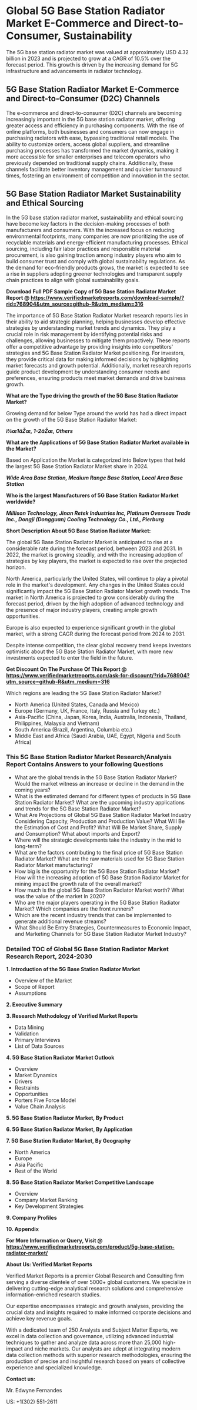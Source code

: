 <h1>Global 5G Base Station Radiator Market E-Commerce and Direct-to-Consumer, Sustainability</h1><p class=""><p>The 5G base station radiator market was valued at approximately USD 4.32 billion in 2023 and is projected to grow at a CAGR of 10.5% over the forecast period. This growth is driven by the increasing demand for 5G infrastructure and advancements in radiator technology.</p><h2>5G Base Station Radiator Market E-Commerce and Direct-to-Consumer (D2C) Channels</h2><p>The e-commerce and direct-to-consumer (D2C) channels are becoming increasingly important in the 5G base station radiator market, offering greater access and efficiency in purchasing components. With the rise of online platforms, both businesses and consumers can now engage in purchasing radiators with ease, bypassing traditional retail models. The ability to customize orders, access global suppliers, and streamline purchasing processes has transformed the market dynamics, making it more accessible for smaller enterprises and telecom operators who previously depended on traditional supply chains. Additionally, these channels facilitate better inventory management and quicker turnaround times, fostering an environment of competition and innovation in the sector.</p><h2>5G Base Station Radiator Market Sustainability and Ethical Sourcing</h2><p>In the 5G base station radiator market, sustainability and ethical sourcing have become key factors in the decision-making processes of both manufacturers and consumers. With the increased focus on reducing environmental footprints, many companies are now prioritizing the use of recyclable materials and energy-efficient manufacturing processes. Ethical sourcing, including fair labor practices and responsible material procurement, is also gaining traction among industry players who aim to build consumer trust and comply with global sustainability regulations. As the demand for eco-friendly products grows, the market is expected to see a rise in suppliers adopting greener technologies and transparent supply chain practices to align with global sustainability goals.</p></p><p class=""><strong>Download Full PDF Sample Copy of 5G Base Station Radiator Market Report @ <a href="https://www.verifiedmarketreports.com/download-sample/?rid=768904&utm_source=github-R&utm_medium=316" target="_blank">https://www.verifiedmarketreports.com/download-sample/?rid=768904&utm_source=github-R&utm_medium=316</a></strong></p><p>The importance of&nbsp;5G Base Station Radiator Market research reports lies in their ability to aid strategic planning, helping businesses develop effective strategies by understanding market trends and dynamics. They play a crucial role in risk management by identifying potential risks and challenges, allowing businesses to mitigate them proactively. These reports offer a competitive advantage by providing insights into competitors' strategies and 5G Base Station Radiator Market positioning. For investors, they provide critical data for making informed decisions by highlighting market forecasts and growth potential. Additionally, market research reports guide product development by understanding consumer needs and preferences, ensuring products meet market demands and drive business growth.</p><p><strong>What are the&nbsp;Type driving the growth of the 5G Base Station Radiator Market?</strong></p><p id="" class="">Growing demand for below Type around the world has had a direct impact on the growth of the 5G Base Station Radiator Market:</p><p class=""><em><strong>ï¼œ1ãŽœ, 1-2ãŽœ, Others</strong></em></p><p class=""><strong>What are the&nbsp;Applications&nbsp;of 5G Base Station Radiator Market available in the Market?</strong></p><p id="" class="">Based on Application the Market is categorized into Below types that held the largest 5G Base Station Radiator Market share In 2024.</p><p class=""><em><strong>Wide Area Base Station, Medium Range Base Station, Local Area Base Station</strong></em></p><p class=""><strong>Who is the largest Manufacturers of 5G Base Station Radiator Market worldwide?</strong></p><p><em><strong>Millison Technology, Jinan Retek Industries Inc, Platinum Overseas Trade Inc., Dongji (Dongguan) Cooling Technology Co., Ltd., Pierburg</strong></em></p><p id="" class=""><strong>Short Description About 5G Base Station Radiator Market:</strong></p><p>The global 5G Base Station Radiator Market is anticipated to rise at a considerable rate during the forecast period, between 2023 and 2031. In 2022, the market is growing steadily, and with the increasing adoption of strategies by key players, the market is expected to rise over the projected horizon.</p><p>North America, particularly the United States, will continue to play a pivotal role in the market's development. Any changes in the United States could significantly impact the 5G Base Station Radiator Market growth trends. The market in North America is projected to grow considerably during the forecast period, driven by the high adoption of advanced technology and the presence of major industry players, creating ample growth opportunities.</p><p>Europe is also expected to experience significant growth in the global market, with a strong CAGR during the forecast period from 2024 to 2031.</p><p>Despite intense competition, the clear global recovery trend keeps investors optimistic about the 5G Base Station Radiator Market, with more new investments expected to enter the field in the future.</p><p id="" class=""><strong>Get Discount On The Purchase Of This Report @ <a href="https://www.verifiedmarketreports.com/ask-for-discount/?rid=768904?utm_source=github-R&utm_medium=316" target="_blank">https://www.verifiedmarketreports.com/ask-for-discount/?rid=768904?utm_source=github-R&utm_medium=316</a></strong></p><p class="">Which regions are leading the 5G Base Station Radiator Market?</p><ul><li>North America (United States, Canada and Mexico)</li><li>Europe (Germany, UK, France, Italy, Russia and Turkey etc.)</li><li>Asia-Pacific (China, Japan, Korea, India, Australia, Indonesia, Thailand, Philippines, Malaysia and Vietnam)</li><li>South America (Brazil, Argentina, Columbia etc.)</li><li>Middle East and Africa (Saudi Arabia, UAE, Egypt, Nigeria and South Africa)</li></ul><h3 id="" class="">This 5G Base Station Radiator Market Research/Analysis Report Contains Answers to your following Questions</h3><ul><li>What are the global trends in the 5G Base Station Radiator Market? Would the market witness an increase or decline in the demand in the coming years?</li><li>What is the estimated demand for different types of products in 5G Base Station Radiator Market? What are the upcoming industry applications and trends for the 5G Base Station Radiator Market?</li><li>What Are Projections of Global 5G Base Station Radiator Market Industry Considering Capacity, Production and Production Value? What Will Be the Estimation of Cost and Profit? What Will Be Market Share, Supply and Consumption? What about imports and Export?</li><li>Where will the strategic developments take the industry in the mid to long-term?</li><li>What are the factors contributing to the final price of 5G Base Station Radiator Market? What are the raw materials used for 5G Base Station Radiator Market manufacturing?</li><li>How big is the opportunity for the 5G Base Station Radiator Market? How will the increasing adoption of 5G Base Station Radiator Market for mining impact the growth rate of the overall market?</li><li>How much is the global 5G Base Station Radiator Market worth? What was the value of the market In 2020?</li><li>Who are the major players operating in the 5G Base Station Radiator Market? Which companies are the front runners?</li><li>Which are the recent industry trends that can be implemented to generate additional revenue streams?</li><li>What Should Be Entry Strategies, Countermeasures to Economic Impact, and Marketing Channels for 5G Base Station Radiator Market Industry?</li></ul><h3 id="" class="">Detailed TOC of Global 5G Base Station Radiator Market Research Report, 2024-2030</h3><p id="" class=""><strong>1. Introduction of the 5G Base Station Radiator Market</strong></p><ul><li>Overview of the Market</li><li>Scope of Report</li><li>Assumptions</li></ul><p id="" class=""><strong>2. Executive Summary</strong></p><p id="" class=""><strong>3. Research Methodology of Verified Market Reports</strong></p><ul><li>Data Mining</li><li>Validation</li><li>Primary Interviews</li><li>List of Data Sources</li></ul><p id="" class=""><strong>4. 5G Base Station Radiator Market Outlook</strong></p><ul><li>Overview</li><li>Market Dynamics</li><li>Drivers</li><li>Restraints</li><li>Opportunities</li><li>Porters Five Force Model</li><li>Value Chain Analysis</li></ul><p id="" class=""><strong>5. 5G Base Station Radiator Market, By Product</strong></p><p id="" class=""><strong>6. 5G Base Station Radiator Market, By Application</strong></p><p id="" class=""><strong>7. 5G Base Station Radiator Market, By Geography</strong></p><ul><li>North America</li><li>Europe</li><li>Asia Pacific</li><li>Rest of the World</li></ul><p id="" class=""><strong>8. 5G Base Station Radiator Market Competitive Landscape</strong></p><ul><li>Overview</li><li>Company Market Ranking</li><li>Key Development Strategies</li></ul><p id="" class=""><strong>9. Company Profiles</strong></p><p id="" class=""><strong>10. Appendix</strong></p><p id="" class=""><strong>For More Information or Query, Visit @ <a href="https://www.verifiedmarketreports.com/product/5g-base-station-radiator-market/" target="_blank">https://www.verifiedmarketreports.com/product/5g-base-station-radiator-market/</a></strong></p><p id="" class=""><strong>About Us: Verified Market Reports</strong></p><p id="" class="">Verified Market Reports is a premier Global Research and Consulting firm serving a diverse clientele of over 5000+ global customers. We specialize in delivering cutting-edge analytical research solutions and comprehensive information-enriched research studies.</p><p id="" class="">Our expertise encompasses strategic and growth analyses, providing the crucial data and insights required to make informed corporate decisions and achieve key revenue goals.</p><p id="" class="">With a dedicated team of 250 Analysts and Subject Matter Experts, we excel in data collection and governance, utilizing advanced industrial techniques to gather and analyze data across more than 25,000 high-impact and niche markets. Our analysts are adept at integrating modern data collection methods with superior research methodologies, ensuring the production of precise and insightful research based on years of collective experience and specialized knowledge.</p><p id="" class=""><strong>Contact us:</strong></p><p id="" class="">Mr. Edwyne Fernandes</p><p id="" class="">US: +1(302) 551-2611</p>